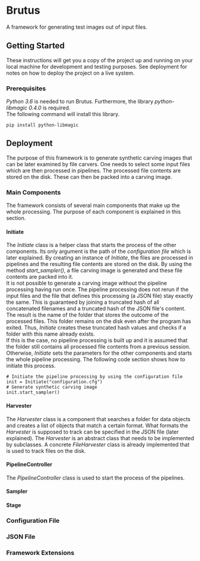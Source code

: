 # Brutus

A framework for generating test images out of input files.

## Getting Started

These instructions will get you a copy of the project up and running on your local machine for development and testing purposes. See deployment for notes on how to deploy the project on a live system.

### Prerequisites

*Python 3.6* is needed to run Brutus. Furthermore, the library *python-libmagic 0.4.0* is required.
<br />
The following command will install this library.

```
pip install python-libmagic
```

## Deployment

The purpose of this framework is to generate synthetic carving images that can be later examined by file carvers. One needs to select some input files which are then processed in pipelines. The processed file contents are stored on the disk. These can then be packed into a carving image.

### Main Components

The framework consists of several main components that make up the whole processing. The purpose of each component is explained in this section.

#### Initiate

The *Initiate* class is a helper class that starts the process of the other components. Its only argument is the path of the *configuration file* which is later explained. By creating an instance of *Initiate*, the files are processed in pipelines and the resulting file contents are stored on the disk. By using the method *start_sampler()*, a file carving image is generated and these file contents are packed into it.
<br />
It is not possible to generate a carving image without the pipeline processing having run once. The pipeline processing does not rerun if the input files and the file that defines this processing (a JSON file) stay exactly the same. This is guaranteed by joining a truncated hash of all concatenated filenames and a truncated hash of the JSON file's content. The result is the name of the folder that stores the outcome of the processed files. This folder remains on the disk even after the program has exited. Thus, *Initiate* creates these truncated hash values and checks if a folder with this name already exists.
<br />
If this is the case, no pipeline processing is built up and it is assumed that the folder still contains all processed file contents from a previous session. Otherwise, *Initiate* sets the parameters for the other components and starts the whole pipeline processing. The following code section shows how to initiate this process.

```
# Initiate the pipeline processing by using the configuration file
init = Initiate("configuration.cfg")
# Generate synthetic carving image
init.start_sampler()
```

#### Harvester

The *Harvester* class is a component that searches a folder for data objects and creates a list of objects that match a certain format. What formats the *Harvester* is supposed to track can be specified in the JSON file (later explained). The *Harvester* is an abstract class that needs to be implemented by subclasses. A concrete *FileHarvester* class is already implemented that is used to track files on the disk.

#### PipelineController

The *PipelineController* class is used to start the process of the pipelines.

#### Sampler

#### Stage

### Configuration File

### JSON File

### Framework Extensions

